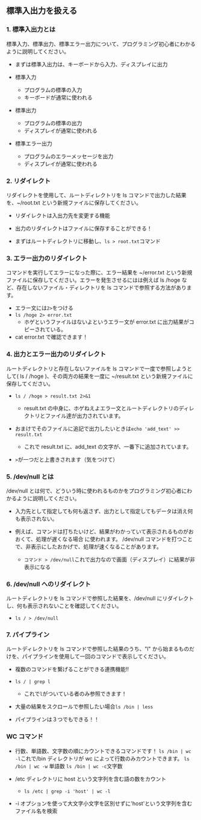 ## 標準入出力を扱える

### 1. 標準入出力とは

標準入力、標準出力、標準エラー出力について、プログラミング初心者にわかるように説明してください。

- まずは標準入出力は、キーボードから入力、ディスプレイに出力

- 標準入力

  - プログラムの標準の入力
  - キーボードが通常に使われる

- 標準出力

  - プログラムの標準の出力
  - ディスプレイが通常に使われる

- 標準エラー出力

  - プログラムのエラーメッセージを出力
  - ディスプレイが通常に使われる

### 2. リダイレクト

リダイレクトを使用して、ルートディレクトリを ls コマンドで出力した結果を、~/root.txt という新規ファイルに保存してください。

- リダイレクトは入出力先を変更する機能
- 出力のリダイレクトはファイルに保存することができる！

- まずはルートディレクトリに移動し、`ls > root.txt`コマンド

### 3. エラー出力のリダイレクト

コマンドを実行してエラーになった際に、エラー結果を ~/error.txt という新規ファイルに保存してください。エラーを発生させるにはは例えば ls /hoge など、存在しないファイル・ディレクトリを ls コマンドで参照する方法があります。

- エラー文には`2>`をつける
- `ls /hoge 2> error.txt`
  - ホゲというファイルはないよというエラー文が error.txt に出力結果がコピーされている。
- cat error.txt で確認できます！

### 4. 出力とエラー出力のリダイレクト

ルートディレクトリと存在しないファイルを ls コマンドで一度で参照しようとして( ls / /hoge )、その両方の結果を一度に ~/result.txt という新規ファイルに保存してください。

- `ls / /hoge > result.txt 2>&1`

  - result.txt の中身に、ホゲねえよエラー文とルートディレクトリのディレクトリとファイル達が出力されています。

- おまけでそのファイルに追記で出力したいときは`echo 'add_text' >> result.txt`
  - これで result.txt に、add_text の文字が、一番下に追加されています。
- `>`が一つだと上書きされます（気をつけて）

### 5. /dev/null とは

/dev/null とは何で、どういう時に使われるものかをプログラミング初心者にわかるように説明してください。

- 入力先として指定しても何も返さず、出力として指定してもデータは消え何も表示されない。
- 例えば、コマンドは打ちたいけど、結果がわかっていて表示されるものがおおくて、処理が遅くなる場合
  に使われます。
  /dev/null コマンドを打つことで、非表示にしたおかげで、処理が速くなることがあります。

  - `コマンド > /dev/null`これで出力なので画面（ディスプレイ）に結果が非表示になる

### 6. /dev/null へのリダイレクト

ルートディレクトリを ls コマンドで参照した結果を、/dev/null にリダイレクトし、何も表示されないことを確認してください。

- `ls / > /dev/null`

### 7. パイプライン

ルートディレクトリを ls コマンドで参照した結果のうち、"l" から始まるものだけを、パイプラインを使用して一回のコマンドで表示してください。

- 複数のコマンドを繋げることができる連携機能!!

- `ls / | grep l`

  - これで`l`がついている者のみ参照できます！

- 大量の結果をスクロールで参照したい場合`ls /bin | less`
- パイプラインは３つでもできる！！

### WC コマンド

- 行数、単語数、文字数の順にカウントできるコマンドです！
  `ls /bin | wc -l`これで/bin ディレクトリが wc によって行数のみカウントできます。
  `ls /bin | wc -w` 単語数
  `ls /bin | wc -c`文字数

- /etc ディレクトリに host という文字列を含む語の数をカウント
  - `ls /etc | grep -i 'host' | wc -l`
- -i オプションを使って大文字小文字を区別せずに'host'という文字列を含むファイル名を検索
